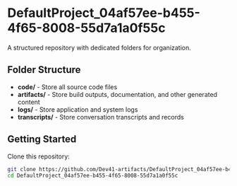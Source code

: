 # DefaultProject_04af57ee-b455-4f65-8008-55d7a1a0f55c
A structured repository with dedicated folders for organization.

## Folder Structure

- **code/** - Store all source code files
- **artifacts/** - Store build outputs, documentation, and other generated content
- **logs/** - Store application and system logs
- **transcripts/** - Store conversation transcripts and records

## Getting Started

Clone this repository:
```bash
git clone https://github.com/Dev41-artifacts/DefaultProject_04af57ee-b455-4f65-8008-55d7a1a0f55c
cd DefaultProject_04af57ee-b455-4f65-8008-55d7a1a0f55c
```
